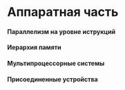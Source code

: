# Аппаратная часть



#### Параллелизм на уровне иструкций 


#### Иерархия памяти 
#### Мультипроцессорные системы 
#### Присоединенные устройства
